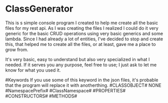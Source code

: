 # ClassGenerator

This is s simple console program I created to help me create all the basic files for my rest api.
As I was creating the files I realized I could do it very generic for the basic CRUD operations using very basic generics and some lambda. Since I had already a lot of entities, I've decided to stop and create this, that helped me to create all the files, or at least, gave me a place to grow from.

It's very basic, easy to understand but also very specialized in what I needed. If it serves you any purpose, feel free to use; I just ask to let me know for what you used it.

#Keywords
If you use some of this keyword in the json files, it's probable that the program will replace it with anotherthing.
#CLASSOBJECT#
NONE
#NamespacePrefix#
#ClassNamespace#
#PROPERTIES#
#CONSTRUCTORS#
#METHODS#